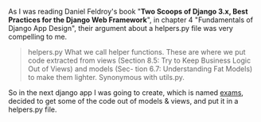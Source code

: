 

As I was reading Daniel Feldroy's book "**Two Scoops of Django 3.x, Best Practices for the Django Web Framework**", in chapter 4 "Fundamentals of Django App Design", their argument about a helpers.py file was very compelling to me.  

> helpers.py What we call helper functions. These are where we put code extracted from views (Section 8.5: Try to Keep Business Logic Out of Views) and models (Sec- tion 6.7: Understanding Fat Models) to make them lighter. Synonymous with utils.py.   


So in the next django app I was going to create, which is named [exams](#), decided to get some of the code out of models & views, and put it in a helpers.py file.





